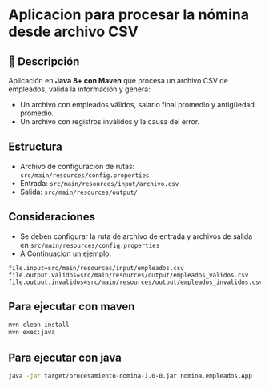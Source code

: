 # Aplicacion para procesar la nómina desde archivo CSV

## 📌 Descripción
Aplicación en **Java 8+ con Maven** que procesa un archivo CSV de empleados, valida la información y genera:
- Un archivo con empleados válidos, salario final promedio y antigüedad promedio.
- Un archivo con registros inválidos y la causa del error.

## Estructura
- Archivo de configuracion de rutas: `src/main/resources/config.properties`
- Entrada: `src/main/resources/input/archivo.csv`
- Salida: `src/main/resources/output/`

## Consideraciones
- Se deben configurar la ruta de archivo de entrada y archivos de salida en `src/main/resources/config.properties`
- A Continuacion un ejemplo:
```
file.input=src/main/resources/input/empleados.csv
file.output.validos=src/main/resources/output/empleados_validos.csv
file.output.invalidos=src/main/resources/output/empleados_invalidos.csv
```
## Para ejecutar con maven
```bash
mvn clean install
mvn exec:java
```

## Para ejecutar con java
```bash
java -jar target/procesamiento-nomina-1.0-0.jar nomina.empleados.App
```